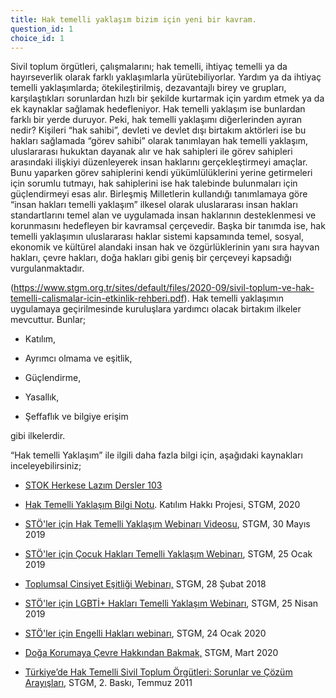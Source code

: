 ```yaml
---
title: Hak temelli yaklaşım bizim için yeni bir kavram.
question_id: 1
choice_id: 1
---
```

Sivil toplum örgütleri, çalışmalarını; hak temelli, ihtiyaç temelli ya da hayırseverlik olarak farklı yaklaşımlarla yürütebiliyorlar. Yardım ya da ihtiyaç temelli yaklaşımlarda; ötekileştirilmiş, dezavantajlı birey ve grupları, karşılaştıkları sorunlardan hızlı bir şekilde kurtarmak için yardım etmek ya da ek kaynaklar sağlamak hedefleniyor. Hak temelli yaklaşım ise bunlardan farklı bir yerde duruyor. Peki, hak temelli yaklaşımı diğerlerinden ayıran nedir? Kişileri “hak sahibi”, devleti ve devlet dışı birtakım aktörleri ise bu hakları sağlamada “görev sahibi” olarak tanımlayan hak temelli yaklaşım, uluslararası hukuktan dayanak alır ve hak sahipleri ile görev sahipleri arasındaki ilişkiyi düzenleyerek insan haklarını gerçekleştirmeyi amaçlar. Bunu yaparken görev sahiplerini kendi yükümlülüklerini yerine getirmeleri için sorumlu tutmayı, hak sahiplerini ise hak talebinde bulunmaları için güçlendirmeyi esas alır. Birleşmiş Milletlerin kullandığı tanımlamaya göre “insan hakları temelli yaklaşım” ilkesel olarak uluslararası insan hakları standartlarını temel alan ve uygulamada insan haklarının desteklenmesi ve korunmasını hedefleyen bir kavramsal çerçevedir. Başka bir tanımda ise, hak temelli yaklaşımın uluslararası haklar sistemi kapsamında temel, sosyal, ekonomik ve kültürel alandaki insan hak ve özgürlüklerinin yanı sıra hayvan hakları, çevre hakları, doğa hakları gibi geniş bir çerçeveyi kapsadığı vurgulanmaktadır.

(https://www.stgm.org.tr/sites/default/files/2020-09/sivil-toplum-ve-hak-temelli-calismalar-icin-etkinlik-rehberi.pdf). Hak temelli yaklaşımın uygulamaya geçirilmesinde kuruluşlara yardımcı olacak birtakım ilkeler mevcuttur. Bunlar;

- Katılım,

- Ayrımcı olmama ve eşitlik,

- Güçlendirme,

- Yasallık,

- Şeffaflık ve bilgiye erişim

gibi ilkelerdir.

“Hak temelli Yaklaşım” ile ilgili daha fazla bilgi için, aşağıdaki kaynakları inceleyebilirsiniz;

- [<u>STOK Herkese Lazım Dersler 103</u>](https://www.stgm.org.tr/sivil-toplum-okulu-stok/103-hak-temelli-yaklasim-ana-akimlastirma)

- [<u>Hak Temelli Yaklaşım Bilgi Notu</u>](https://www.katilimhakki.org/wp-content/uploads/2020/02/Hak-temelli-yaklas%CC%A7%C4%B1m_kontrol-listesi.pdf). Katılım Hakkı Projesi, STGM, 2020

- [<u>STÖ'ler için Hak Temelli Yaklaşım Webinarı Videosu</u>](https://www.youtube.com/watch?v=lzgOq226K84), STGM, 30 Mayıs 2019

- [<u>STÖ'ler için Çocuk Hakları Temelli Yaklaşım Webinarı</u>](https://www.youtube.com/watch?v=2A389ItU7Rg&list=PLNNUSz3jzVL7vWHXlq7KaCZ0TrQxxA3NJ&index=8&t=15s), STGM, 25 Ocak 2019

- [<u>Toplumsal Cinsiyet Eşitliği Webinarı,</u>](https://www.youtube.com/watch?v=OIayUA2roIQ&list=PLNNUSz3jzVL7vWHXlq7KaCZ0TrQxxA3NJ&index=8&t=5s) STGM, 28 Şubat 2018

- [<u>STÖ'ler için LGBTİ+ Hakları Temelli Yaklaşım Webinarı</u>](https://www.youtube.com/watch?v=dY1NPt8a98w&list=PLNNUSz3jzVL7vWHXlq7KaCZ0TrQxxA3NJ&index=10&t=448s), STGM, 25 Nisan 2019

- [<u>STÖ'ler için Engelli Hakları webinarı</u>](https://www.youtube.com/watch?v=aw8Zbl3b580&list=PLNNUSz3jzVL7vWHXlq7KaCZ0TrQxxA3NJ&index=12&t=22s), STGM, 24 Ocak 2020

- [<u>Doğa Korumaya Çevre Hakkından Bakmak,</u>](https://www.youtube.com/watch?v=QsX-pc2WE-o&list=PLNNUSz3jzVL7vWHXlq7KaCZ0TrQxxA3NJ&index=13&t=16s) STGM, Mart 2020

- [<u>Türkiye’de Hak Temelli Sivil Toplum Örgütleri: Sorunlar ve Çözüm Arayışları</u>](https://www.stgm.org.tr/sites/default/files/2020-08/turkiyede-hak-temelli-stoleri-sorunlar-ve-cozum-arayislari.pdf), STGM, 2. Baskı, Temmuz 2011

